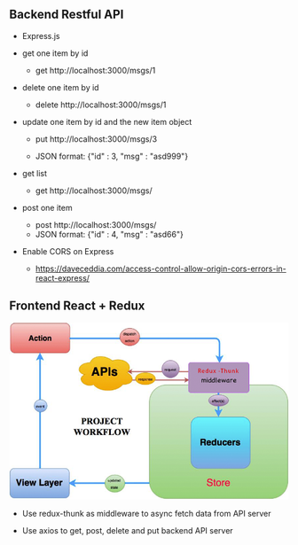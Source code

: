 ## Backend Restful API

- Express.js

* get one item by id

  - get http://localhost:3000/msgs/1

* delete one item by id

  - delete http://localhost:3000/msgs/1

* update one item by id and the new item object

  - put http://localhost:3000/msgs/3

  - JSON format: {"id" : 3, "msg" : "asd999"}

* get list

  - get http://localhost:3000/msgs/

* post one item

  - post http://localhost:3000/msgs/
  - JSON format: {"id" : 4, "msg" : "asd66"}

* Enable CORS on Express
  - https://daveceddia.com/access-control-allow-origin-cors-errors-in-react-express/

## Frontend React + Redux

![](structure.png)

- Use redux-thunk as middleware to async fetch data from API server

- Use axios to get, post, delete and put backend API server 